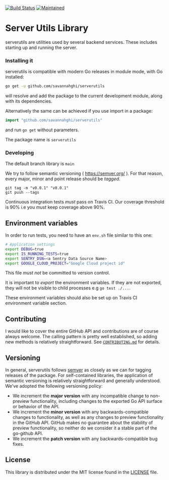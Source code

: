 [![Build Status](https://travis-ci.com/savannahghi/server_utils.svg?branch=main)](https://travis-ci.com/savannahghi/server_utils)
[![Maintained](https://img.shields.io/badge/Maintained-Actively-informational.svg?style=for-the-badge)](https://shields.io/)
# Server Utils Library
serverutils are utilities used by several backend services. These includes starting up and running the server.

### Installing it
serverutils is compatible with modern Go releases in module mode, with Go installed:

```bash
go get -u github.com/savannahghi/serverutils

```
will resolve and add the package to the current development module, along with its dependencies.

Alternatively the same can be achieved if you use import in a package:

```go
import "github.com/savannahghi/serverutils"

```
and run `go get` without parameters.

The package name is `serverutils`


### Developing

The default branch library is `main`

We try to follow semantic versioning ( <https://semver.org/> ). For that reason,
every major, minor and point release should be _tagged_.

```
git tag -m "v0.0.1" "v0.0.1"
git push --tags
```

Continuous integration tests *must* pass on Travis CI. Our coverage threshold
is 90% i.e you *must* keep coverage above 90%.


## Environment variables

In order to run tests, you need to have an `env.sh` file similar to this one:

```bash
# Application settings
export DEBUG=true
export IS_RUNNING_TESTS=true
export SENTRY_DSN=<a Sentry Data Source Name>
export GOOGLE_CLOUD_PROJECT="Google Cloud project id"
```

This file *must not* be committed to version control.

It is important to _export_ the environment variables. If they are not exported,
they will not be visible to child processes e.g `go test ./...`.

These environment variables should also be set up on Travis CI environment variable section.

## Contributing ##
I would like to cover the entire GitHub API and contributions are of course always welcome. The
calling pattern is pretty well established, so adding new methods is relatively
straightforward. See [`CONTRIBUTING.md`](CONTRIBUTING.md) for details.

## Versioning ##

In general, serverutils follows [semver](https://semver.org/) as closely as we
can for tagging releases of the package. For self-contained libraries, the
application of semantic versioning is relatively straightforward and generally
understood. We've adopted the following
versioning policy:

* We increment the **major version** with any incompatible change to
	non-preview functionality, including changes to the exported Go API surface
	or behavior of the API.
* We increment the **minor version** with any backwards-compatible changes to
	functionality, as well as any changes to preview functionality in the GitHub
	API. GitHub makes no guarantee about the stability of preview functionality,
	so neither do we consider it a stable part of the go-github API.
* We increment the **patch version** with any backwards-compatible bug fixes.

## License ##

This library is distributed under the MIT license found in the [LICENSE](./LICENSE)
file.